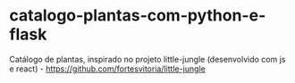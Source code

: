 # catalogo-plantas-com-python-e-flask
Catálogo de plantas, inspirado no projeto little-jungle (desenvolvido com js e react) - https://github.com/fortesvitoria/little-jungle
